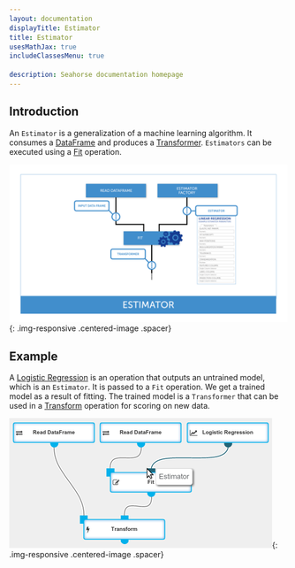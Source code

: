 ```yaml
---
layout: documentation
displayTitle: Estimator
title: Estimator
usesMathJax: true
includeClassesMenu: true

description: Seahorse documentation homepage
---
```

## Introduction

An `Estimator` is a generalization of a machine learning algorithm. It consumes a
[DataFrame](../classes/dataframe.html) and produces a
[Transformer](../operations/transform.html).
`Estimators` can be executed using a [Fit](../operations/fit.html) operation.

![estimator diagram](../img/estimator.png){: .img-responsive .centered-image .spacer}

## Example

A [Logistic Regression](../operations/logistic_regression.html) is an operation that outputs an untrained model, which is an `Estimator`.
It is passed to a `Fit` operation. We get a trained model as a result of fitting.
The trained model is a `Transformer` that can be used in a [Transform](../operations/transform.html) operation for scoring on new data.

![estimator example](../img/estimator_example.png){: .img-responsive .centered-image .spacer}
